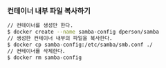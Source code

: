 ### 컨테이너 내부 파일 복사하기

```bash
// 컨테이너를 생성만 한다.
$ docker create --name samba-config dperson/samba
// 생성한 컨테이너 내부의 파일을 복사한다.
$ docker cp samba-config:/etc/samba/smb.conf ./
// 컨테이너를 삭제한다.
$ docker rm samba-config
```